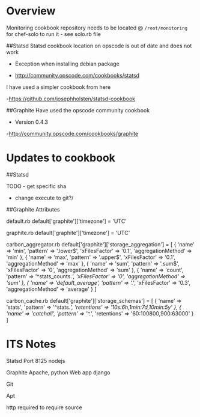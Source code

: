Overview
========
Monitoring cookbook repository needs to be located @ `/root/monitoring` for chef-solo to run it - see solo.rb file

##Statsd
Statsd cookbook location on opscode is out of date and does not work

* Exception when installing debian package

- http://community.opscode.com/cookbooks/statsd

I have used a simpler cookbook from here

-https://github.com/josephholsten/statsd-cookbook

##Graphite
Have used the opscode community cookbook

* Version 0.4.3

-http://community.opscode.com/cookbooks/graphite

Updates to cookbook
===================
##Statsd

TODO - get specific sha
 - change execute to git?/



##Graphite
Attributes

default.rb 
	default['graphite']['timezone'] = 'UTC'

graphite.rb 
	default['graphite']['timezone'] = 'UTC'

carbon_aggregator.rb
	default['graphite']['storage_aggregation'] = [
		{
			'name' => 'min', 
			'pattern' => '\.lower$', 
			'xFilesFactor' => '0.1', 
			'aggregationMethod' => 'min'
		},
		{
			'name' => 'max', 
			'pattern' => '\.upper$', 
			'xFilesFactor' => '0.1', 
			'aggregationMethod' => 'max'
		},
		{
			'name' => 'sum', 
			'pattern' => '\.sum$', 
			'xFilesFactor' => '0', 
			'aggregationMethod' => 'sum'
		},
		{
			'name' => 'count', 
			'pattern' => '^stats_counts.*', 
			'xFilesFactor' => '0', 
			'aggregationMethod' => 'sum'
		},
		{
			'name' => 'default_average', 
			'pattern' => '.*', 
			'xFilesFactor' => '0.3', 
			'aggregationMethod' => 'average'
		}
	]

carbon_cache.rb
	default['graphite']['storage_schemas'] = [
		{
			'name' => 'stats', 
			'pattern' => '^stats.*', 
			'retentions' => '10s:6h,1min:7d,10min:5y'
		},
		{
			'name' => 'catchall', 
			'pattern' => '^.*', 
			'retentions' => '60:100800,900:63000'
		}
	]


ITS Notes
=========

Statsd
	Port 8125
	nodejs

Graphite
	Apache, python
	Web app django

Git

Apt

http required to require source

